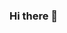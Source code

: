### Hi there 👋

<!--
**beytullahay/beytullahay** is a ✨ _special_ ✨ repository because its `README.md` (this file) appears on your GitHub profile.

![](https://media1.giphy.com/media/3o6UBhjHobLFgEmrJu/giphy.gif?cid=de9bf95eybiytohkq07jqf24k2qml3ze77pbgm5javor58yt&rid=giphy.gif&ct=g)



Here are some ideas to get you started:

- 🔭 I’m currently working on ...
- 🌱 I’m currently learning ...
- 👯 I’m looking to collaborate on ...
- 🤔 I’m looking for help with ...
- 💬 Ask me about ...
- 📫 How to reach me: ...
- 😄 Pronouns: ...
- ⚡ Fun fact: ...
-->
